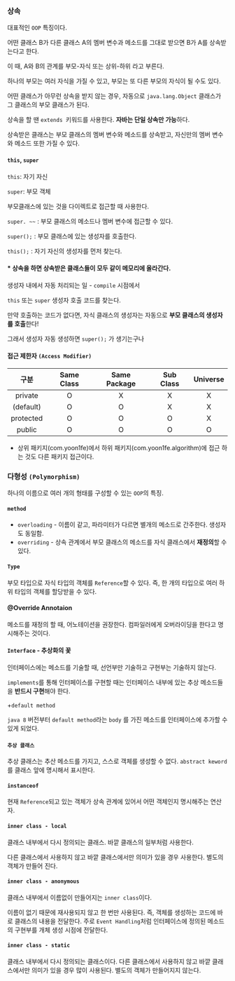 ### 상속

대표적인 `OOP` 특징이다.

어떤 클래스 B가 다른 클래스 A의 멤버 변수과 메소드를 그대로 받으면 B가 A를 상속받는다고 한다.

이 때, A와 B의 관계를 부모-자식 또는 상위-하위 라고 부른다.



하나의 부모는 여러 자식을 가질 수 있고, 부모는 또 다른 부모의 자식이 될 수도 있다.

어떤 클래스가 아무런 상속을 받지 않는 경우, 자동으로 `java.lang.Object` 클래스가 그 클래스의 부모 클래스가 된다.



상속을 할 땐 `extends `키워드를 사용한다. **자바는 단일 상속만 가능**하다.

상속받은 클래스는 부모 클래스의 멤버 변수와 메소드를 상속받고, 자신만의 멤버 변수와 메소드 또한 가질 수 있다.



#### `this`, `super`

`this`: 자기 자신

`super`: 부모 객체

부모클래스에 있는 것을 다이렉트로 접근할 때 사용한다.

`super. ~~` : 부모 클래스의 메소드나 멤버 변수에 접근할 수 있다.

`super();` : 부모 클래스에 있는 생성자를 호출한다.

`this();` : 자기 자신의 생성자를 먼저 찾는다.

#### * 상속을 하면 상속받은 클래스들이 모두 같이 메모리에 올라간다.

생성자 내에서 자동 처리되는 일 - `compile` 시점에서

`this` 또는 `super` 생성자 호출 코드를 찾는다.

만약 호출하는 코드가 없다면, 자식 클래스의 생성자는 자동으로 **부모 클래스의 생성자를 호출**한다! 

그래서 생성자 자동 생성하면 `super();` 가 생기는구나



#### 접근 제한자 `(Access Modifier)`

|   구분    | Same Class | Same Package | Sub Class | Universe |
| :-------: | :--------: | :----------: | :-------: | :------: |
|  private  |     O      |      X       |     X     |    X     |
| (default) |     O      |      O       |     X     |    X     |
| protected |     O      |      O       |     O     |    X     |
|  public   |     O      |      O       |     O     |    O     |



* 상위 패키지(com.yoon1fe)에서 하위 패키지(com.yoon1fe.algorithm)에 접근 하는 것도 다른 패키지 접근이다.



### 다형성 `(Polymorphism)`

하나의 이름으로 여러 개의 형태를 구성할 수 있는 `OOP`의 특징.

#### `method`

- `overloading` - 이름이 같고, 파라미터가 다르면 별개의 메소드로 간주한다. 생성자도 동일함.
- `overriding` - 상속 관계에서 부모 클래스의 메소드를 자식 클래스에서 **재정의**할 수 있다.

#### `Type`

부모 타입으로 자식 타입의 객체를 `Reference`할 수 있다. 즉, 한 개의 타입으로 여러 하위 타입의 객체를 할당받을 수 있다.



#### @Override Annotaion

메소드를 재정의 할 때, 어노테이션을 권장한다. 컴파일러에게 오버라이딩을 한다고 명시해주는 것이다.



#### `Interface` - 추상화의 꽃

인터페이스에는 메소드를 기술할 때, 선언부만 기술하고 구현부는 기술하지 않는다.

`implements`를 통해 인터페이스를 구현할 때는 인터페이스 내부에 있는 추상 메소드들을 **반드시 구현**해야 한다.



+`default method`

`java 8` 버전부터 `default method`라는 `body` 를 가진 메소드를 인터페이스에 추가할 수 있게 되었다.



#### `추상 클래스`

추상 클래스는 추산 메소드를 가지고, 스스로 객체를 생성할 수 없다. `abstract keword`를 클래스 앞에 명시해서 표시한다.



#### `instanceof`

현재 `Reference`되고 있는 객체가 상속 관계에 있어서 어떤 객체인지 명시해주는 연산자.



#### `inner class - local`

클래스 내부에서 다시 정의되는 클래스. 바깥 클래스의 일부처럼 사용한다.

다른 클래스에서 사용하지 않고 바깥 클래스에서만 의미가 있을 경우 사용한다. 별도의 객체가 만들어 진다.



#### `inner class - anonymous`

클래스 내부에서 이름없이 만들어지는 `inner class`이다.

이름이 없기 때문에 재사용되지 않고 한 번만 사용된다. 즉, 객체를 생성하는 코드에 바로 클래스의 내용을 전달한다. 주로 `Event Handling`처럼 인터페이스에 정의된 메소드의 구현부를 개체 생성 시점에 전달한다.



#### `inner class - static`

클래스 내부에서 다시 정의되는 클래스이다. 다른 클래스에서 사용하지 않고 바깥 클래스에서만 의미가 있을 경우 많이 사용된다. 별도의 객체가 만들어지지 않는다.